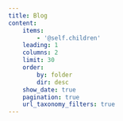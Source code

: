 ```yaml
---
title: Blog
content:
    items:
        - '@self.children'
    leading: 1
    columns: 2
    limit: 30
    order:
        by: folder
        dir: desc
    show_date: true
    pagination: true
    url_taxonomy_filters: true
---
```


